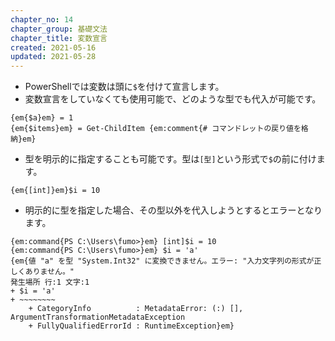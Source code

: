 ```yaml
---
chapter_no: 14
chapter_group: 基礎文法
chapter_title: 変数宣言
created: 2021-05-16
updated: 2021-05-28
---
```

- PowerShellでは変数は頭に`$`を付けて宣言します。
- 変数宣言をしていなくても使用可能で、どのような型でも代入が可能です。
```
{em{$a}em} = 1
{em{$items}em} = Get-ChildItem {em:comment{# コマンドレットの戻り値を格納}em}
```

- 型を明示的に指定することも可能です。型は`[型]`という形式で`$`の前に付けます。
```
{em{[int]}em}$i = 10
```

- 明示的に型を指定した場合、その型以外を代入しようとするとエラーとなります。
```output:違う方を代入しようとするとエラーになる
{em:command{PS C:\Users\fumo>}em} [int]$i = 10
{em:command{PS C:\Users\fumo>}em} $i = 'a'
{em{値 "a" を型 "System.Int32" に変換できません。エラー: "入力文字列の形式が正しくありません。"
発生場所 行:1 文字:1
+ $i = 'a'
+ ~~~~~~~~
    + CategoryInfo          : MetadataError: (:) [], ArgumentTransformationMetadataException
    + FullyQualifiedErrorId : RuntimeException}em}
```
